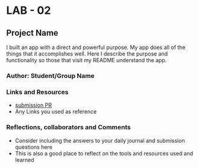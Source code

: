 # LAB - 02

## Project Name

I built an app with a direct and powerful purpose. My app does all of the things that it accomplishes well. Here  I describe the purpose and functionality so those that visit my README understand the app.

### Author: Student/Group Name

### Links and Resources
* [submission PR](http://xyz.com)
* Any Links you used as reference

### Reflections, collaborators and Comments
* Consider including the answers to your daily journal and submission questions here
* This is also a good place to reflect on the tools and resources used and learned